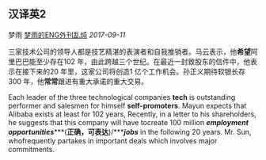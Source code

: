 ## 汉译英2

梦雨 [梦雨的ENG外刊乱炖](javascript:void(0);) *2017-09-11*

三家技术公司的领导人都是技艺精湛的表演者和自我推销者。马云表示，他**希望**阿里巴巴能至少存在102 年，由此跨越三个世纪。在最近一封致股东的信件中，他表示在接下来的20 年里，这家公司将创造1 亿个工作机会。孙正义期待软银长存300 年，他**常常**跟进有重大承诺的重大交易。 

Each leader of the three technological companies **tech** is outstanding performer and salesmen for himself **self-promoters**. Mayun  expects that Alibaba exists at least for 102 years,   Recently, in a letter to his shareholders, he suggests that this company will have tocreate 100 million ***employment opportunities******(******正确，可表达******)/******jobs*** in the following 20 years. Mr. Sun, whofrequently partakes in important deals which involves major commitments.  

 













